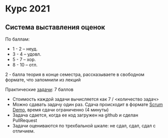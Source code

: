 ﻿# Курс 2021

## Система выставления оценок

По баллам:

- 1 - 2 – неуд.
- 3 - 4 – удовл.
- 5 - 7 – хор.
- 8 - 10 – отл.

2 - балла теория в конце семестра, рассказываете в свободном формате, что запомнили из лекций

<div style="page-break-after: always;"></div>

Практические [задачи](exercises/readme.md): 7 баллов

- Стоимость каждой задачи вычисляется как 7 / <количество задач>
- Можно сдавать задачу один раз. Сдача происходит в формате [Scrum Demo](https://www.scrum.org/resources/blog/sprint-review-much-more-just-demo), время сдачи ограниченно (4 минуты)
- Задача сдается, когда ее код загружен на github и сделан PullRequest
- Задачи оцениваются по трехбальной шкале: не сдал, сдал, сдал с отличием.
